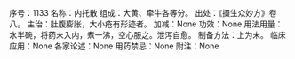 序号：1133
名称：内托散
组成：大黄、牵牛各等分。
出处：《摄生众妙方》卷八。
主治：肚腹膨胀，大小疮有形迹者。
加减：None
功效：None
用法用量：水半碗，将药末入内，煮一沸，空心服之。泄泻自愈。
制备方法：上为末。
临床应用：None
各家论述：None
用药禁忌：None
附注：None
